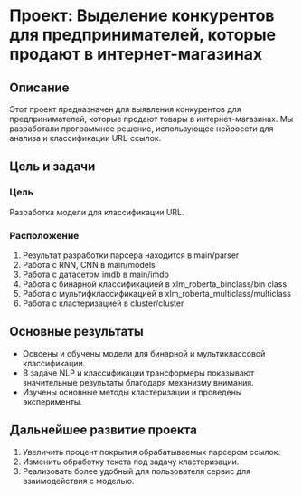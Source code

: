 # Проект: Выделение конкурентов для предпринимателей, которые продают в интернет-магазинах
 

## Описание

Этот проект предназначен для выявления конкурентов для предпринимателей, которые продают товары в интернет-магазинах. Мы разработали программное решение, использующее нейросети для анализа и классификации URL-ссылок.

## Цель и задачи

### Цель

Разработка модели для классификации URL.

### Расположение

1. Результат разработки парсера находится в main/parser
2. Работа с RNN, CNN в main/models
3. Работа с датасетом imdb в main/imdb
4. Работа с бинарной классификацией в xlm_roberta_binclass/bin class
5. Работа с мультифклассификацией в xlm_roberta_multiclass/multiclass
6. Работа с кластеризацией в cluster/cluster

## Основные результаты

- Освоены и обучены модели для бинарной и мультиклассовой классификации.
- В задаче NLP и классификации трансформеры показывают значительные результаты благодаря механизму внимания.
- Изучены основные методы кластеризации и проведены эксперименты.

## Дальнейшее развитие проекта

1. Увеличить процент покрытия обрабатываемых парсером ссылок.
2. Изменить обработку текста под задачу кластеризации.
3. Реализовать более удобный для пользователя сервис для взаимодействия с моделью.
